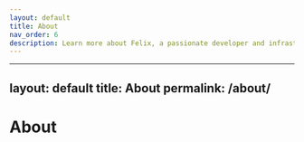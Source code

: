 ```yaml
---
layout: default
title: About
nav_order: 6
description: Learn more about Felix, a passionate developer and infrastructure enthusiast with expertise in full-stack development and DevOps.
---
```


---
layout: default
title: About
permalink: /about/
---

<div class="home-intro">
    <h1 class="home-title">About</h1>
</div>

<style>
.about-hero {
  display: flex;
  align-items: center;
  gap: 2rem;
  margin-bottom: 3rem;
  padding: 2rem;
  background: linear-gradient(135deg, rgba(102, 126, 234, 0.05) 0%, rgba(118, 75, 162, 0.05) 100%);
  border-radius: 12px;
}

.about-avatar {
  flex-shrink: 0;
}

.avatar-placeholder {
  width: 120px;
  height: 120px;
  background: linear-gradient(135deg, var(--primary-color), var(--secondary-color));
  border-radius: 50%;
  display: flex;
  align-items: center;
  justify-content: center;
  font-size: 3rem;
  color: white;
}

.about-intro h2 {
  margin-bottom: 0.5rem;
  color: var(--text-color);
}

.about-intro p {
  color: #666;
  font-size: 1.1rem;
  margin: 0;
}

.tech-categories {
  display: grid;
  grid-template-columns: repeat(auto-fit, minmax(250px, 1fr));
  gap: 2rem;
  margin: 2rem 0;
}

.tech-category {
  background: var(--card-bg);
  padding: 1.5rem;
  border-radius: 8px;
  border: 1px solid var(--border-color);
}

.tech-category h4 {
  margin-bottom: 1rem;
  color: var(--primary-color);
}

.tech-category ul {
  list-style: none;
  padding: 0;
}

.tech-category li {
  padding: 0.3rem 0;
  color: #666;
  border-bottom: 1px solid var(--border-color);
}

.tech-category li:last-child {
  border-bottom: none;
}

@media (max-width: 768px) {
  .about-hero {
    flex-direction: column;
    text-align: center;
  }
  
  .avatar-placeholder {
    width: 100px;
    height: 100px;
    font-size: 2.5rem;
  }
  
  .tech-categories {
    grid-template-columns: 1fr;
  }
}
</style>

